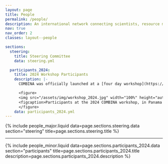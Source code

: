 ```yaml
---
layout: page
title: People
permalink: /people/
description: An international network connecting scientists, resource managers, and policy-makers
nav: true
nav_order: 2
classes: layout--people

sections:
  steering:
    title: Steering Committee
    data: steering.yml

  participants_2024:
    title: 2024 Workshop Participants
    description: |-
      COMBINA was officially launched at a [four day workshop](https://stri.si.edu/story/combina) held in Panama City in March, 2024. More than 70 participants from 12 countries attended.

      <figure>
      <img src="/assets/img/workshop_2024.jpg" width="100%" height="auto">
      <figcaption>Participants at the 2024 COMBINA workshop, in Panama City. Photo: Jorge Aleman.</figcaption>
      </figure>
    data: participants_2024.yml
---
```


{% include people_major.liquid data=page.sections.steering.data section="steering" title=page.sections.steering.title %}

---

{% include people_minor.liquid data=page.sections.participants_2024.data section="participants" title=page.sections.participants_2024.title description=page.sections.participants_2024.description %}
